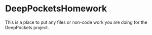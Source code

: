 # DeepPocketsHomework
This is a place to put any files or non-code work you are doing for the DeepPockets project.

